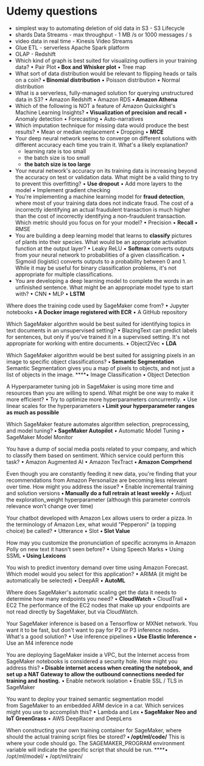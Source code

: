 # Udemy questions

- simplest way to automating deletion of old data in S3 - S3 Lifecycle
- shards Data Streams - max throughput - 1 MB /s or 1000 messages / s
- video data in real time - Kinesis Video Streams
- Glue ETL - serverless Apache Spark platform
- OLAP - Redshift
- Which kind of graph is best suited for visualizing outliers in your training data?
• Pair Plot
**• Box and Whisker plot**
• Tree map
- What sort of data distribution would be relevant to flipping heads or tails on a coin?
**• Binomial distribution**
• Poisson distribution
• Normal distribution
- What is a serverless, fully-managed solution for querying unstructured data in S3?
• Amazon Redshift
• Amazon RDS
**• Amazon Athena**
- Which of the following is NOT a feature of Amazon Quicksight's Machine Learning Insights?
**• Visualization of precision and recall**
• Anomaly detection
• Forecasting
• Auto-narratives
- Which imputation technique for missing data would produce the best results?
• Mean or median replacement
• Dropping
• **MICE**
- Your deep neural network seems to converge on different solutions with different accuracy each time you train it. What's a likely explanation?
    - learning rate is too small
    - the batch size is too small
    - **the batch size is too large**
- Your neural network's accuracy on its training data is increasing beyond the accuracy on test or validation data. What might be a valid thing to try to prevent this overfitting?
• **Use dropout**
• Add more layers to the model
• Implement gradient checking
- You're implementing a machine learning model for **fraud detection**, where most of your training data does not indicate fraud. The cost of a incorrectly identifying an actual fraudulent transaction is much higher than the cost of incorrectly identifying a non-fraudulent transaction. Which metric should you focus on for your model?
• Precision
• **Recall**
• RMSE
- You are building a deep learning model that learns to **classify** pictures of plants into their species. What would be an appropriate activation function at the output layer?
• Leaky ReLU
• **Softmax** converts outputs from your neural network to probabilities of a given classification.
• Sigmoid (logistic) converts outputs to a probability between 0 and 1. While it may be useful for binary classification problems, it's not appropriate for multiple classifications.
- You are developing a deep learning model to complete the words in an unfinished sentence. What might be an appropriate model type to start with?
• CNN
• MLP
• **LSTM**

Where does the training code used by SageMaker come from?
• Jupyter notebooks
**• A Docker image registered with ECR**
• A GitHub repository

Which SageMaker algorithm would be best suited for identifying topics in text documents in an unsupervised setting?
• BlazingText can predict labels for sentences, but only if you've trained it in a supervised setting. It's not appropriate for working with entire documents.
• Object2Vec
• **LDA**

Which SageMaker algorithm would be best suited for assigning pixels in an image to specific object classifications?
**• Semantic Segmentation** Semantic Segmentation gives you a map of pixels to objects, and not just a list of objects in the image.
****• Image Classification
• Object Detection

A Hyperparameter tuning job in SageMaker is using more time and resources than you are willing to spend. What might be one way to make it more efficient?
• Try to optimize more hyperparameters concurrently.
• Use linear scales for the hyperparameters
**• Limit your hyperparameter ranges as much as possible**

Which SageMaker feature automates algorithm selection, preprocessing, and model tuning?
**• SageMaker Autopilot**
• Automatic Model Tuning
• SageMaker Model Monitor

You have a dump of social media posts related to your company, and which to classify them based on sentiment. Which service could perform this task?
• Amazon Augmented AI
• Amazon TexTract
**• Amazon Comprhend**

Even though you are constantly feeding it new data, you're finding that your recommendations from Amazon Personalize are becoming less relevant over time. How might you address the issue?
• Enable incremental training and solution versions
**• Manually do a full retrain at least weekly**
• Adjust the exploration_weight hyperparameter (although this parameter controls relevance won’t change over time)

Your chatbot developed with Amazon Lex allows users to order a pizza. In the terminology of Amazon Lex, what would "Pepperoni" (a topping choice) be called?
• Utterance
• Slot
**• Slot Value**

How may you customize the pronunciation of specific acronyms in Amazon Polly on new text it hasn't seen before?
• Using Speech Marks
• Using SSML
**• Using Lexicons**

You wish to predict inventory demand over time using Amazon Forecast. Which model would you select for this application?
• ARIMA (it might be automatically be selected)
• DeepAR
• **AutoML**

Where does SageMaker's automatic scaling get the data it needs to determine how many endpoints you need?
• **CloudWatch**
• CloudTrail
• EC2 The performance of the EC2 nodes that make up your endpoints are not read directly by SageMaker, but via CloudWatch.

Your SageMaker inference is based on a Tensorflow or MXNet network. You want it to be fast, but don't want to pay for P2 or P3 inference nodes. What's a good solution?
• Use inference pipelines
**• Use Elastic Inference**
• Use an M4 inference node

You are deploying SageMaker inside a VPC, but the Internet access from SageMaker notebooks is considered a security hole. How might you address this?
**• Disable internet access when creating the notebook, and set up a NAT Gateway to allow the outbound connections needed for training and hosting.**
• Enable network isolation
• Enable SSL / TLS in SageMaker

You want to deploy your trained semantic segmentation model from SageMaker to an embedded ARM device in a car. Which services might you use to accomplish this?
• Lambda and Lex
**• SageMaker Neo and IoT GreenGrass**
• AWS DeepRacer and DeepLens

When constructing your own training container for SageMaker, where should the actual training script files be stored?
**• /opt/ml/code/** This is where your code should go. The SAGEMAKER_PROGRAM environment variable will indicate the specific script that should be run.
****• /opt/ml/model/
• /opt/ml/train/